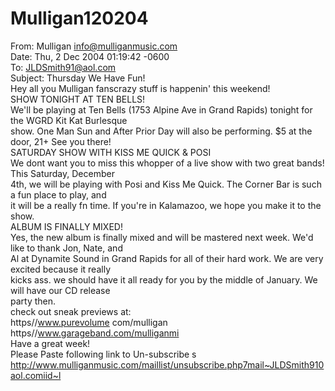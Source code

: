 # Mulligan120204

From: Mulligan <info@mulliganmusic.com>  
Date: Thu, 2 Dec 2004 01:19:42 -0600  
To: JLDSmith91@aol.com  
Subject: Thursday We Have Fun!  
Hey all you Mulligan fanscrazy stuff is happenin' this weekend!  
SHOW TONIGHT AT TEN BELLS!  
We'll be playing at Ten Bells (1753 Alpine Ave in Grand Rapids) tonight for the WGRD Kit Kat Burlesque  
show. One Man Sun and After Prior Day will also be performing. $5 at the door, 21+ See you there!  
SATURDAY SHOW WITH KISS ME QUICK & POSI  
We dont want you to miss this whopper of a live show with two great bands! This Saturday, December  
4th, we will be playing with Posi and Kiss Me Quick. The Corner Bar is such a fun place to play, and  
it will be a really fn time. If you're in Kalamazoo, we hope you make it to the show.  
ALBUM IS FINALLY MIXED!  
Yes, the new album is finally mixed and will be mastered next week. We'd like to thank Jon, Nate, and  
Al at Dynamite Sound in Grand Rapids for all of their hard work. We are very excited because it really  
kicks ass. we should have it all ready for you by the middle of January. We will have our CD release  
party then.  
check out sneak previews at:  
https//www.purevolume com/mulligan  
https//www.garageband.com/mulliganmi  
Have a great week!  
Please Paste following link to Un-subscribe s  
http://www.mulliganmusic.com/maillist/unsubscribe.php7mail~JLDSmith910aol.comiid~l
